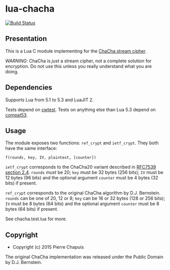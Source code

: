 # lua-chacha

[![Build Status](https://travis-ci.org/catwell/lua-chacha.png?branch=master)](https://travis-ci.org/catwell/lua-chacha)

## Presentation

This is a Lua C module implementing for the
[ChaCha stream cipher](http://cr.yp.to/chacha.html).

*WARNING*: ChaCha is *just* a stream cipher, not a complete solution for
encryption. Do not use this unless you really understand what you are doing.

## Dependencies

Supports Lua from 5.1 to 5.3 and LuaJIT 2.

Tests depend on [cwtest](https://github.com/catwell/cwtest).
Tests on anything else than Lua 5.3 depend on
[compat53](https://github.com/keplerproject/lua-compat-5.3).

## Usage

The module exposes two functions: `ref_crypt` and `ietf_crypt`.
They both have the same interface:

    f(rounds, key, IV, plaintext, [counter])

`ietf_crypt` corresponds to the ChaCha20 variant described in
[RFC7539 section 2.4](https://tools.ietf.org/html/rfc7539#section-2.4).
`rounds` *must* be 20; `key` must be 32 bytes (256 bits); `IV` must be 12 bytes
(96 bits) and the optional argument `counter` must be 4 bytes (32 bits) if
present.

`ref_crypt` corresponds to the original ChaCha algorithm by D.J. Bernstein.
`rounds` can be one of 20, 12 or 8; `key` can be 16 or 32 bytes
(128 or 256 bits); `IV` must be 8 bytes (64 bits) and the optional argument
`counter` must be 8 bytes (64 bits) if present.

See chacha.test.lua for more.

## Copyright

- Copyright (c) 2015 Pierre Chapuis

The original ChaCha implementation was released under the Public Domain
by D.J. Bernstein.
